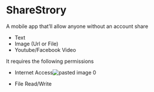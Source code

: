 # ShareStrory
A mobile app that’ll allow anyone without an account share 
  - Text
  - Image (Url or File)
  - Youtube/Facebook Video


It requires the following permissions
  - Internet Access![pasted image 0](https://user-images.githubusercontent.com/51192654/118938412-4bcdbd80-b957-11eb-827f-1a0ef6fe53d9.png)

  - File Read/Write 
